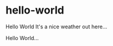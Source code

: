 # hello-world
Hello World 
It's a nice weather out here...
<!DOCTYPE html>
<html>
  <head>
    <title>Webpage</title>
  </head>
  <body>
    Hello World...
  </body>
</html>
